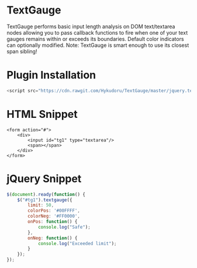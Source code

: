 # TextGauge
TextGauge performs basic input length analysis on DOM text/textarea nodes
allowing you to pass callback functions to fire when one of your text gauges
remains within or exceeds its boundaries. Default color indicators can optionally modified.
Note: TextGauge is smart enough to use its closest span sibling!


# Plugin Installation
```javascript
<script src="https://cdn.rawgit.com/Hykudoru/TextGauge/master/jquery.textgauge.js"></script>
```

# HTML Snippet
```
<form action="#">
	<div>
		<input id="tg1" type="textarea"/>
		<span></span>
	</div>
</form>
```

# jQuery Snippet
```javascript
$(document).ready(function() {
	$("#tg1").textgauge({
		limit: 50,
		colorPos: '#00FFFF',
		colorNeg: '#FF0000',
		onPos: function() {
			console.log("Safe");
		},
		onNeg: function() {
			console.log("Exceeded limit");
		}
	});
});
```
